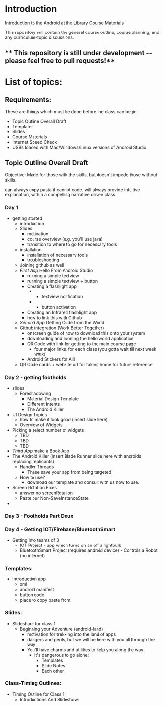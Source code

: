 # Introduction
Introduction to the Android at the Library Course Materials

This repository will contain the general course outline, course planning, and any curriculum-topic discussions.

** This repository is still under development -- please feel free to pull requests!**
----

# List of topics:


## Requirements:

These are things which must be done before the class can begin.

- Topic Outline Overall Draft
- Templates
- Slides
- Course Materials
- Internet Speed Check
- USBs loaded with Mac/Windows/Linux versions of Android Studio


## Topic Outline Overall Draft


Objective: Made for those with the skills, but doesn't impede those without skills.

can always copy pasta if cannot code.
will always provide intuitive explanation, within a 
compelling narrative driven class



### Day 1
- getting started
  - introduction
  - Slides
    - motivation
    - course overview (e.g. you'll use java)
    - transition to where to go for necessary tools
  - installation
    - installation of necessary tools
    - troubleshooting
  - Joining github as well
  - *First App* Hello From Android Studio
    - running a simple textview
    - running a simple textview + button
    - Creating a flashlight app
      - + textview notification
      - + button activation
    - Creating an Infrared flashlight app
    - how to link this with Github
  - *Second App* Getting Code from the World
  - Github integration (Work Better Together)
    - onscreen guide of how to download this onto your system
    - downloading and running the hello world application
    - QR Code with link for getting to the main course page
      - four major links, for each class (you gotta wait till next week *wink*)
    - Android Stickers for All!
  - QR Code cards + website url for taking home for future reference

### Day 2 - getting footholds
  - slides
    - Foreshadowing
      - Material Design Template
      - Different Intents
      - The Android Killer
  - UI Design Topics
    - how to make it look good (insert slide here)
    - Overview of Widgets
  - Picking a select number of widgets
    - TBD
    - TBD
    - TBD
  - *Third App* make a Book App
  - The Android Killer (insert Blade Runner slide here with androids replacing replicants)
    - Handler Threads
      - These save your app from being targeted
    - How to use?
      - download our template and consult with us how to use.
  - Screen Rotation Fixes
    - answer no screenRotation
    - Paste our Non-SaveInstanceState
  - 

### Day 3 - Footholds Part Deux
 

### Day 4 - Getting IOT/Firebase/BluetoothSmart

- Getting into teams of 3
  - IOT Project - app which turns on an off a lightbulb
  - BluetoothSmart Project (requires android device) - Controls a Robot (no internet)

### Templates:
- introduction app
  - xml
  - android manifest
  - button code
  - place to copy paste from

### Slides:

- Slideshare for class 1
  - Beginning your Adventure (android-land)
    - motivation for trekking into the land of apps
    - dangers and perils, but we will be here with you all through the way
    - You'll have charms and utilities to help you along the way:
      - It's dangerous to go alone:
        - Templates
        - Slide Notes
        - Each other

### Class-Timing Outlines:

- Timing Outline for Class 1:
  - Introductions And Slideshow:




